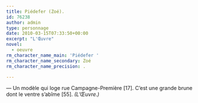 ```yaml
---
title: Piédefer (Zoé).
id: 76238
author: admin
type: personnage
date: 2010-03-15T07:33:50+00:00
excerpt: "L'Œuvre"
novel:
  - oeuvre
rm_character_name_main: 'Piédefer '
rm_character_name_secondary: Zoé
rm_character_name_precision: .

---
```

— Un modèle qui loge rue Campagne-Première [17]. C&rsquo;est une grande brune dont le ventre s&rsquo;abîme [55]. _(L&rsquo;Œuvre.)_